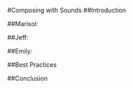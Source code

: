 #Composing with Sounds
##Introduction
<!-- This section should be an overview of what the modality of sounds is and why the multimodal composer should be concerned with them. -->
##Marisol:
<!-- Marisol should revise her sound rhetoric section into this area here -->
##Jeff:
<!-- Jeff should revise his sound rhetoric section into this area here -->
##Emily:
<!-- Emily should revise her sound rhetoric section into this area here -->
##Best Practices
<!--Add a section on best practices here. -->
##Conclusion
<!-- This section should be a paragraph or two discussing what the reader should take away after reading this chapter. -->